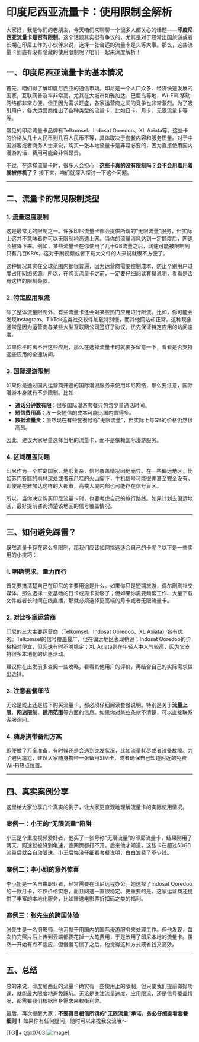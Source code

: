 # 印度尼西亚流量卡：使用限制全解析

大家好，我是你们的老朋友，今天咱们来聊聊一个很多人都关心的话题——**印度尼西亚流量卡是否有限制**。这个话题其实挺有争议的，尤其是对于经常出国旅游或者长期在印尼工作的小伙伴来说，选择一张合适的流量卡是头等大事。那么，这些流量卡到底有没有隐藏的使用限制呢？咱们一起来深度解析！

## 一、印度尼西亚流量卡的基本情况

首先，咱们得了解印度尼西亚的通信市场。印尼是一个人口众多、经济快速发展的国家，互联网普及率非常高，尤其在大城市如雅加达、巴厘岛等地，Wi-Fi和移动网络都非常方便。但正因为需求旺盛，各家运营商之间的竞争也非常激烈。为了吸引用户，各大运营商推出了各种类型的流量卡，比如日卡、月卡、无限流量卡等等。

常见的印尼流量卡品牌有Telkomsel、Indosat Ooredoo、XL Axiata等。这些卡的价格从几十人民币到几百人民币不等，具体取决于套餐内容和服务质量。对于中国游客或者商务人士来说，购买一张本地流量卡是非常必要的，因为直接使用国内漫游的话，费用可能会非常昂贵。

不过，在选择流量卡时，很多人会担心：**这些卡真的没有限制吗？会不会用着用着就被停机了？** 接下来，咱们就深入探讨一下这个问题。

---

## 二、流量卡的常见限制类型

### 1. **流量速度限制**
这是最常见的限制之一。许多印尼流量卡都会提供所谓的“无限流量”服务，但实际上这并不意味着你可以无限制地高速上网。当你的流量消耗达到一定额度后，网速会被降下来。例如，某些流量卡在你使用了几十GB流量之后，网速可能被限制到只有几百KB/s，这对于刷视频或者下载大文件的人来说就很不方便了。

这种情况其实在全球范围内都很普遍，因为运营商需要控制成本，防止个别用户过度占用网络资源。所以，在购买流量卡之前，一定要仔细阅读套餐说明，看看是否有这样的限制条款。

### 2. **特定应用限流**
除了整体流量限制外，有些流量卡还会对某些热门应用进行限流。比如，你可能会发现Instagram、TikTok这类社交软件加载特别慢，而其他网站却正常。这种现象通常是因为运营商与某些大型互联网公司签订了协议，优先保证特定应用的访问速度。

如果你平时离不开这些应用，那么在选择流量卡时就要多留意一下，看看是否支持这些应用的全速访问。

### 3. **国际漫游限制**
如果你是通过国内运营商开通的国际漫游服务来使用印尼网络，那么要注意，国际漫游本身就有不少限制。比如：
- **通话分钟数有限**：很多国际漫游套餐只包含少量通话时间。
- **短信费用高**：发一条短信的成本可能比国内贵得多。
- **数据流量贵**：虽然现在有些套餐号称“无限流量”，但实际上每GB的价格仍然很高昂。

因此，建议大家尽量选择当地的流量卡，而不是依赖国际漫游服务。

### 4. **区域覆盖问题**
印尼作为一个群岛国家，地形复杂，信号覆盖情况因地而异。在一些偏远地区，比如苏门答腊的雨林深处或者东爪哇的火山脚下，手机信号可能很差甚至完全没有。即使是在雅加达这样的大都市，高楼大厦内部也可能存在信号盲区。

所以，当你决定购买印尼流量卡时，也要考虑自己的旅行路线。如果计划去偏远地区，最好提前咨询清楚该地区的信号覆盖情况。

---

## 三、如何避免踩雷？

既然流量卡存在这么多限制，那我们应该如何挑选适合自己的卡呢？以下是一些实用的小技巧：

### 1. **明确需求，量力而行**
首先要搞清楚自己在印尼的主要用途是什么。如果你只是短期旅游，偶尔刷刷社交媒体，那么选择一张基础的日卡或周卡就够了；但如果你需要频繁工作、大量下载文件或者长时间在线直播，那就必须选择更高端的月卡或者无限流量卡。

### 2. **对比多家运营商**
印尼的三大主要运营商（Telkomsel、Indosat Ooredoo、XL Axiata）各有优劣。Telkomsel的信号覆盖最广，但在偏远地区表现稍逊；Indosat Ooredoo的价格相对便宜，但网速有时不够稳定；XL Axiata则在年轻人中人气较高，因为它支持很多本地化的优惠活动。

建议你在出发前多查阅一些攻略，看看其他用户的评价，再结合自己的实际需求做出选择。

### 3. **注意套餐细节**
无论是线上还是线下购买流量卡，都必须仔细阅读套餐说明。特别是关于**流量上限**、**网速限制**、**适用范围**等方面的信息。如果你对某些条款不清楚，可以直接联系客服询问。

### 4. **随身携带备用方案**
即便做了万全准备，有时候还是会遇到突发状况，比如流量耗尽或者设备故障。为了避免尴尬，建议大家随身携带一张备用SIM卡，或者确保自己知道附近的免费Wi-Fi热点位置。

---

## 四、真实案例分享

这里给大家分享几个真实的例子，让大家更直观地理解流量卡的实际使用情况。

### 案例一：小王的“无限流量”陷阱
小王是个重度视频爱好者，他买了一张号称“无限流量”的印尼流量卡，结果刚用了两天，网速就被降到龟速，连网页都打不开。后来他才知道，这张卡在超过50GB流量后就会自动限速。小王后悔没仔细看套餐说明，白白浪费了不少钱。

### 案例二：李小姐的意外惊喜
李小姐是一名自由职业者，经常需要在印尼远程办公。她选择了Indosat Ooredoo的一款月卡，不仅价格实惠，而且网速一直很稳定。更重要的是，这家运营商还提供了丰富的本地化服务，比如赠送电影票折扣码之类的福利。

### 案例三：张先生的跨国体验
张先生是一名摄影师，他习惯于用国内的国际漫游服务来处理工作。但他发现，每次拍完照片后上传到云端都要花掉一大笔费用，于是改用了印尼本地的流量卡。虽然一开始有点不适应，但慢慢习惯了之后，他觉得这种方式既省钱又高效。

---

## 五、总结

总的来说，印度尼西亚的流量卡确实有一些使用上的限制，但只要我们提前做好功课，就能最大限度地避免踩坑。无论是关注流量速度、应用限流，还是信号覆盖情况，都需要我们根据自身需求来权衡利弊。

最后，再次提醒大家：**不要盲目相信所谓的“无限流量”承诺，务必仔细查看套餐细则！** 如果你有任何疑问，随时可以来找我交流哦～

[TG💪+ @jx0703 ![Image](https://github.com/user-attachments/assets/dbca1d08-cadb-493c-b0ec-ad6f7a83f270)]